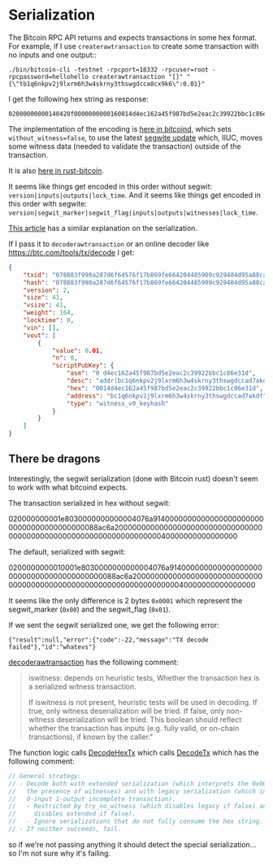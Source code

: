 # Serialization

The Bitcoin RPC API returns and expects transactions in some hex format. For example, if I use `createrawtransaction` to create some transaction with no inputs and one output::

```
./bin/bitcoin-cli -testnet -rpcport=18332 -rpcuser=root -rpcpassword=hellohello createrawtransaction "[]" "{\"tb1q6nkpv2j9lxrm6h3w4skrny3thswgdcca8cx9k6\":0.01}"
```

I get the following hex string as response:

```
02000000000140420f0000000000160014d4ec162a45f987bd5e2eac2c39922bbc1c86e31d00000000
```

The implementation of the encoding is [here in bitcoind](https://github.com/bitcoin/bitcoin/blob/535424a10b4462a813b9797f3c607b97a0ca9b19/src/rpc/rawtransaction.cpp#L454C12-L454C23), which sets `without_witness=false`, to use the latest [segwite update]() which, IIUC, moves some witness data (needed to validate the transaction) outside of the transaction.

It is also [here in rust-bitcoin](https://github.com/rust-bitcoin/rust-bitcoin/blob/2b0e85863f3200598515440d697fc0e5429cbdec/bitcoin/src/blockdata/transaction.rs#L1062).

It seems like things get encoded in this order without segwit: `version|inputs|outputs|lock_time`. And it seems like things get encoded in this order with segwite: `version|segwit_marker|segwit_flag|inputs|outputs|witnesses|lock_time`.

[This article](https://github.com/jimmysong/programmingbitcoin/blob/master/ch13.asciidoc) has a similar explanation on the serialization.

If I pass it to `decoderawtransaction` or an online decoder like https://btc.com/tools/tx/decode I get:

```json
{
    "txid": "078883f990a287d6f64576f17b869fe664204485909c929404d95a88caff965d",
    "hash": "078883f990a287d6f64576f17b869fe664204485909c929404d95a88caff965d",
    "version": 2,
    "size": 41,
    "vsize": 41,
    "weight": 164,
    "locktime": 0,
    "vin": [],
    "vout": [
        {
            "value": 0.01,
            "n": 0,
            "scriptPubKey": {
                "asm": "0 d4ec162a45f987bd5e2eac2c39922bbc1c86e31d",
                "desc": "addr(bc1q6nkpv2j9lxrm6h3w4skrny3thswgdccad7akdf)#fhmjzx3q",
                "hex": "0014d4ec162a45f987bd5e2eac2c39922bbc1c86e31d",
                "address": "bc1q6nkpv2j9lxrm6h3w4skrny3thswgdccad7akdf",
                "type": "witness_v0_keyhash"
            }
        }
    ]
}
```

## There be dragons

Interestingly, the segwit serialization (done with Bitcoin rust) doesn't seem to work with what bitcoind expects. 

The transaction serialized in hex without segwit:

020000000001e8030000000000004076a914000000000000000000000000000000000000000088ac6a200000000000000000000000000000000000000000000000000000000000000000040000000000000000

The default, serialized with segwit:

0200000000010001e8030000000000004076a914000000000000000000000000000000000000000088ac6a200000000000000000000000000000000000000000000000000000000000000000040000000000000000

It seems like the only difference is 2 bytes `0x0001` which represent the segwit_marker (`0x00`) and the segwit_flag (`0x01`).

If we sent the segwit serialized one, we get the following error:

```
{"result":null,"error":{"code":-22,"message":"TX decode failed"},"id":"whatevs"}
```

[decoderawtransaction](https://github.com/bitcoin/bitcoin/blob/16b5b4b674414c41f34b0d37e15a16521fb08013/src/rpc/rawtransaction.cpp#L459) has the following comment:

> iswitness: depends on heuristic tests, Whether the transaction hex is a serialized witness transaction.
>
> If iswitness is not present, heuristic tests will be used in decoding.
> If true, only witness deserialization will be tried.
> If false, only non-witness deserialization will be tried.
> This boolean should reflect whether the transaction has inputs
> (e.g. fully valid, or on-chain transactions), if known by the caller."

The function logic calls [DecodeHexTx](https://github.com/bitcoin/bitcoin/blob/master/src/core_read.cpp#L194) which calls [DecodeTx](https://github.com/bitcoin/bitcoin/blob/master/src/core_read.cpp#L123) which has the following comment:

```rust
// General strategy:
// - Decode both with extended serialization (which interprets the 0x0001 tag as a marker for
//   the presence of witnesses) and with legacy serialization (which interprets the tag as a
//   0-input 1-output incomplete transaction).
//   - Restricted by try_no_witness (which disables legacy if false) and try_witness (which
//     disables extended if false).
//   - Ignore serializations that do not fully consume the hex string.
// - If neither succeeds, fail.
```

so if we're not passing anything it should detect the special serialization... so I'm not sure why it's failing.

